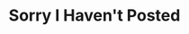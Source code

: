 ---
inv_num: 2010-020
add_credit:
url: 2010-020-sorry-i-havent-posted
title: Sorry I Haven't Posted
year: '2010'
display_year: '2010'
medium: Website
dims:
pitch: "​Blog which re-posts the best blog posts of people apologizing for not posting
  to their blogs"
ps:
live_url: http://sorry.coryarcangel.com/
youtube:
related_code:
subheading:
download:
commission:
layout: things-i-made
---